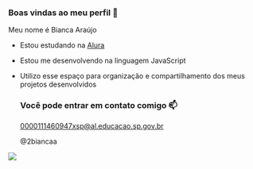 ### Boas vindas ao meu perfil 💙

Meu nome é Bianca Araújo

- Estou estudando na [Alura](https://www.alura.com.br)
- Estou me desenvolvendo na linguagem JavaScript
- Utilizo esse espaço para organização e compartilhamento dos meus projetos desenvolvidos

  ### Você pode entrar em contato comigo 📫

  0000111460947xsp@al.educacao.sp.gov.br
  
  @2biancaa

![](https://media1.tenor.com/m/-RJfCWkdNbIAAAAC/elsa.gif)
